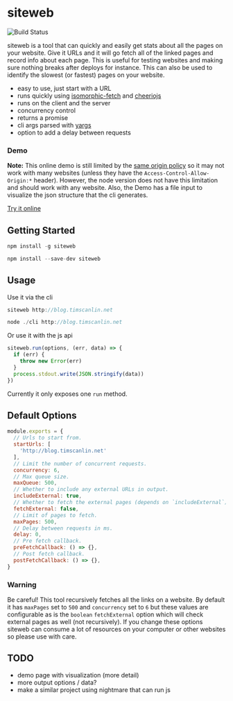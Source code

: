 # siteweb

![Build Status](https://travis-ci.org/tscanlin/siteweb.svg?branch=master)

siteweb is a tool that can quickly and easily get stats about all the pages on your website. Give it URLs and it will go fetch all of the linked pages and record info about each page. This is useful for testing websites and making sure nothing breaks after deploys for instance. This can also be used to identify the slowest (or fastest) pages on your website.

- easy to use, just start with a URL
- runs quickly using [isomorphic-fetch](https://github.com/matthew-andrews/isomorphic-fetch) and [cheeriojs](https://github.com/cheeriojs/cheerio)
- runs on the client and the server
- concurrency control
- returns a promise
- cli args parsed with [yargs](https://github.com/yargs/yargs)
- option to add a delay between requests


### Demo

**Note:** This online demo is still limited by the [same origin policy](https://developer.mozilla.org/en-US/docs/Web/Security/Same-origin_policy) so it may not work with many websites (unless they have the `Access-Control-Allow-Origin:*` header). However, the node version does not have this limitation and should work with any website. Also, the Demo has a file input to visualize the json structure that the cli generates.

[Try it online](https://tscanlin.github.io/siteweb/public/)

## Getting Started

```js
npm install -g siteweb
```

```js
npm install --save-dev siteweb
```


## Usage

Use it via the cli

```js
siteweb http://blog.timscanlin.net
```

```js
node ./cli http://blog.timscanlin.net
```

Or use it with the js api

```js
siteweb.run(options, (err, data) => {
  if (err) {
    throw new Error(err)
  }
  process.stdout.write(JSON.stringify(data))
})
```

Currently it only exposes one `run` method.


## Default Options

```js
module.exports = {
  // Urls to start from.
  startUrls: [
    'http://blog.timscanlin.net'
  ],
  // Limit the number of concurrent requests.
  concurrency: 6,
  // Max queue size.
  maxQueue: 500,
  // Whether to include any external URLs in output.
  includeExternal: true,
  // Whether to fetch the external pages (depends on `includeExternal`)
  fetchExternal: false,
  // Limit of pages to fetch.
  maxPages: 500,
  // Delay between requests in ms.
  delay: 0,
  // Pre fetch callback.
  preFetchCallback: () => {},
  // Post fetch callback.
  postFetchCallback: () => {},
}
```


### Warning

Be careful! This tool recursively fetches all the links on a website. By default it has `maxPages` set to `500` and `concurrency` set to `6` but these values are configurable as is the `boolean` `fetchExternal` option which will check external pages as well (not recursively). If you change these options siteweb can consume a lot of resources on your computer or other websites so please use with care.


## TODO

- demo page with visualization (more detail)
- more output options / data?
- make a similar project using nightmare that can run js
